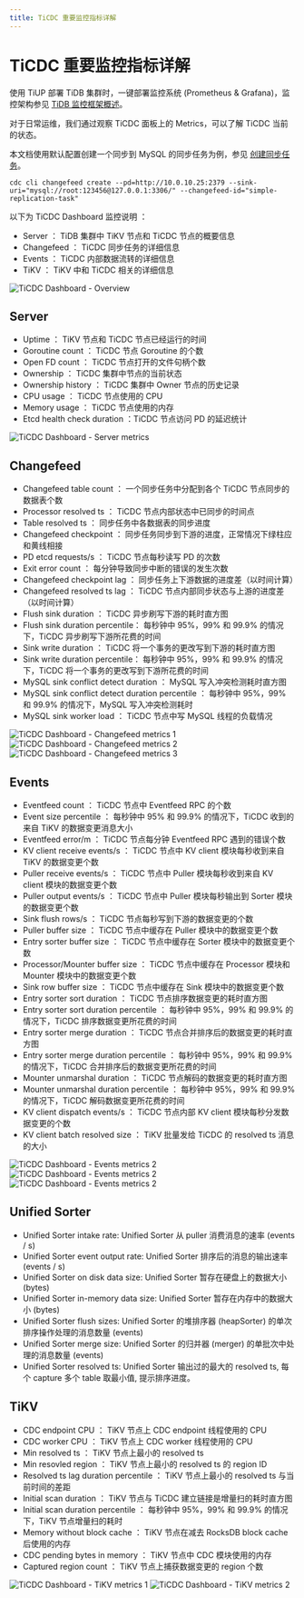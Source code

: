 ```yaml
---
title: TiCDC 重要监控指标详解
---
```


<!--

How to obatin pictures in this document?

1. Deploy two cluster

 upstream: 1 TiDB, 1 PD, 4 TiKV and 2 TiCDC
 upstream: 1 TiDB, 1 PD and 1 TiKV

2. Create changefeed

    ```sh
    tiup cdc cli --pd=http://172.16.5.33:47902 changefeed create \
        --sink-uri="mysql://root:@172.16.5.33:48004/" \
        --changefeed-id="simple-replication-task"
    ```

3. Run TPCC

    ```sh
    go-tpc -H 172.16.5.33 -P 47904 -U root -D test tpcc prepare --warehouses 30 && \
        go-tpc -H 172.16.5.33 -P 47904 -U root -D test tpcc run --warehouses 30
    ```

-->


# TiCDC 重要监控指标详解

使用 TiUP 部署 TiDB 集群时，一键部署监控系统 (Prometheus & Grafana)，监控架构参见 [TiDB 监控框架概述](https://docs.pingcap.com/zh/tidb/stable/tidb-monitoring-framework)。

对于日常运维，我们通过观察 TiCDC 面板上的 Metrics，可以了解 TiCDC 当前的状态。

本文档使用默认配置创建一个同步到 MySQL 的同步任务为例，参见 [创建同步任务](https://docs.pingcap.com/zh/tidb/stable/manage-ticdc#%E5%88%9B%E5%BB%BA%E5%90%8C%E6%AD%A5%E4%BB%BB%E5%8A%A1)。

```shell
cdc cli changefeed create --pd=http://10.0.10.25:2379 --sink-uri="mysql://root:123456@127.0.0.1:3306/" --changefeed-id="simple-replication-task"
```

以下为 TiCDC Dashboard 监控说明 ：

- Server ： TiDB 集群中 TiKV 节点和 TiCDC 节点的概要信息
- Changefeed ： TiCDC 同步任务的详细信息
- Events ： TiCDC 内部数据流转的详细信息
- TiKV ： TiKV 中和 TiCDC 相关的详细信息

![TiCDC Dashboard - Overview](/docs/media/ticdc-dashboard-overview.png)
## Server

- Uptime ： TiKV 节点和 TiCDC 节点已经运行的时间
- Goroutine count ： TiCDC 节点 Goroutine 的个数
- Open FD count ： TiCDC 节点打开的文件句柄个数
- Ownership ： TiCDC 集群中节点的当前状态
- Ownership history ： TiCDC 集群中 Owner 节点的历史记录
- CPU usage ： TiCDC 节点使用的 CPU
- Memory usage ： TiCDC 节点使用的内存
- Etcd health check duration ：TiCDC 节点访问 PD 的延迟统计

![TiCDC Dashboard - Server metrics](/docs/media/ticdc-dashboard-server.png)
## Changefeed

- Changefeed table count ： 一个同步任务中分配到各个 TiCDC 节点同步的数据表个数
- Processor resolved ts ： TiCDC 节点内部状态中已同步的时间点
- Table resolved ts ： 同步任务中各数据表的同步进度
- Changefeed checkpoint ： 同步任务同步到下游的进度，正常情况下绿柱应和黄线相接
- PD etcd requests/s ： TiCDC 节点每秒读写 PD 的次数
- Exit error count ： 每分钟导致同步中断的错误的发生次数
- Changefeed checkpoint lag ： 同步任务上下游数据的进度差（以时间计算）
- Changefeed resolved ts lag ： TiCDC 节点内部同步状态与上游的进度差（以时间计算）
- Flush sink duration ： TiCDC 异步刷写下游的耗时直方图
- Flush sink duration percentile： 每秒钟中 95%，99% 和 99.9% 的情况下，TiCDC 异步刷写下游所花费的时间
- Sink write duration ： TiCDC 将一个事务的更改写到下游的耗时直方图
- Sink write duration percentile： 每秒钟中 95%，99% 和 99.9% 的情况下，TiCDC 将一个事务的更改写到下游所花费的时间
- MySQL sink conflict detect duration ： MySQL 写入冲突检测耗时直方图
- MySQL sink conflict detect duration percentile ： 每秒钟中 95%，99% 和 99.9% 的情况下，MySQL 写入冲突检测耗时
- MySQL sink worker load ： TiCDC 节点中写 MySQL 线程的负载情况

![TiCDC Dashboard - Changefeed metrics 1](/docs/media/ticdc-dashboard-changefeed-1.png)
![TiCDC Dashboard - Changefeed metrics 2](/docs/media/ticdc-dashboard-changefeed-2.png)
![TiCDC Dashboard - Changefeed metrics 3](/docs/media/ticdc-dashboard-changefeed-3.png)

## Events

- Eventfeed count ： TiCDC 节点中 Eventfeed RPC 的个数
- Event size percentile ： 每秒钟中 95% 和 99.9% 的情况下，TiCDC 收到的来自 TiKV 的数据变更消息大小
- Eventfeed error/m ： TiCDC 节点每分钟 Eventfeed RPC 遇到的错误个数
- KV client receive events/s ： TiCDC 节点中 KV client 模块每秒收到来自 TiKV 的数据变更个数
- Puller receive events/s ： TiCDC 节点中 Puller 模块每秒收到来自 KV client 模块的数据变更个数
- Puller output events/s ： TiCDC 节点中 Puller 模块每秒输出到 Sorter 模块的数据变更个数
- Sink flush rows/s ： TiCDC 节点每秒写到下游的数据变更的个数
- Puller buffer size ： TiCDC 节点中缓存在 Puller 模块中的数据变更个数
- Entry sorter buffer size ： TiCDC 节点中缓存在 Sorter 模块中的数据变更个数
- Processor/Mounter buffer size ： TiCDC 节点中缓存在 Processor 模块和 Mounter 模块中的数据变更个数
- Sink row buffer size ： TiCDC 节点中缓存在 Sink 模块中的数据变更个数
- Entry sorter sort duration ： TiCDC 节点排序数据变更的耗时直方图
- Entry sorter sort duration percentile ： 每秒钟中 95%，99% 和 99.9% 的情况下，TiCDC 排序数据变更所花费的时间
- Entry sorter merge duration ： TiCDC 节点合并排序后的数据变更的耗时直方图
- Entry sorter merge duration percentile ： 每秒钟中 95%，99% 和 99.9% 的情况下，TiCDC 合并排序后的数据变更所花费的时间
- Mounter unmarshal duration ： TiCDC 节点解码的数据变更的耗时直方图
- Mounter unmarshal duration percentile ： 每秒钟中 95%，99% 和 99.9% 的情况下，TiCDC 解码数据变更所花费的时间
- KV client dispatch events/s ： TiCDC 节点内部 KV client 模块每秒分发数据变更的个数
- KV client batch resolved size ： TiKV 批量发给 TiCDC 的 resolved ts 消息的大小

![TiCDC Dashboard - Events metrics 2](/docs/media/ticdc-dashboard-events-1.png)
![TiCDC Dashboard - Events metrics 2](/docs/media/ticdc-dashboard-events-2.png)
![TiCDC Dashboard - Events metrics 2](/docs/media/ticdc-dashboard-events-3.png)

## Unified Sorter
- Unified Sorter intake rate: Unified Sorter 从 puller 消费消息的速率 (events / s)
- Unified Sorter event output rate: Unified Sorter 排序后的消息的输出速率 (events / s)
- Unified Sorter on disk data size: Unified Sorter 暂存在硬盘上的数据大小 (bytes)
- Unified Sorter in-memory data size: Unified Sorter 暂存在内存中的数据大小 (bytes)
- Unified Sorter flush sizes: Unified Sorter 的堆排序器 (heapSorter) 的单次排序操作处理的消息数量 (events)
- Unified Sorter merge size: Unified Sorter 的归并器 (merger) 的单批次中处理的消息数量 (events)
- Unified Sorter resolved ts: Unified Sorter 输出过的最大的 resolved ts, 每个 capture 多个 table 取最小值, 提示排序进度。

## TiKV

- CDC endpoint CPU ： TiKV 节点上 CDC endpoint 线程使用的 CPU
- CDC worker CPU ： TiKV 节点上 CDC worker 线程使用的 CPU
- Min resolved ts ： TiKV 节点上最小的 resolved ts
- Min resovled region ： TiKV 节点上最小的 resolved ts 的 region ID
- Resolved ts lag duration percentile ： TiKV 节点上最小的 resolved ts 与当前时间的差距
- Initial scan duration ： TiKV 节点与 TiCDC 建立链接是增量扫的耗时直方图
- Initial scan duration percentile ： 每秒钟中 95%，99% 和 99.9% 的情况下，TiKV 节点增量扫的耗时
- Memory without block cache ： TiKV 节点在减去 RocksDB block cache 后使用的内存
- CDC pending bytes in memory ： TiKV 节点中 CDC 模块使用的内存
- Captured region count ： TiKV 节点上捕获数据变更的 region 个数

![TiCDC Dashboard - TiKV metrics 1](/docs/media/ticdc-dashboard-tikv-1.png)
![TiCDC Dashboard - TiKV metrics 2](/docs/media/ticdc-dashboard-tikv-2.png)
